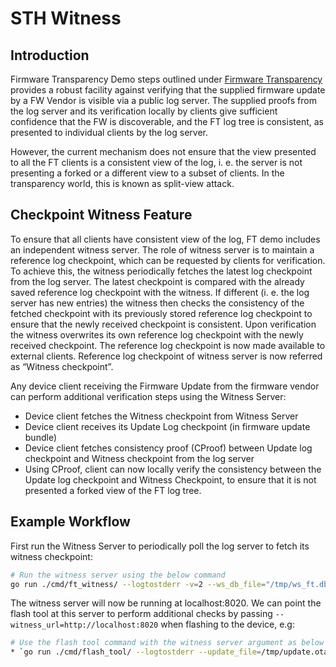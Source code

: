 # STH Witness

## Introduction

Firmware Transparency Demo steps outlined under [Firmware Transparency](../../../firmware) provides a robust facility against verifying that the supplied firmware update by a FW Vendor is visible via a public log server. The supplied proofs from the log server and its verification locally by clients give sufficient confidence that the FW is discoverable, and the FT log tree is consistent, as presented to individual clients by the log server.

However, the current mechanism does not ensure that the view presented to all the FT clients is a consistent view of the log, i. e. the server is not presenting a forked or a different view to a subset of clients. In the transparency world, this is known as split-view attack.

## Checkpoint Witness Feature

To ensure that all clients have consistent view of the log, FT demo includes an independent witness server. The role of witness server is to maintain a reference log checkpoint, which can be requested by clients for verification.  To achieve this, the witness periodically fetches the latest log checkpoint from the log server. The latest checkpoint is compared with the already saved reference log checkpoint with the witness. If different (i. e. the log server has new entries) the witness then checks the consistency of the fetched checkpoint with its previously stored reference log checkpoint to ensure that the newly received checkpoint is consistent. Upon verification the witness overwrites its own reference log checkpoint with the newly received checkpoint. The reference log checkpoint is now made available to external clients. Reference log checkpoint of witness server is now referred as “Witness checkpoint”.

Any device client receiving the Firmware Update from the firmware vendor can perform additional verification steps using the Witness Server:
* Device client fetches the Witness checkpoint from Witness Server
* Device client receives its Update Log checkpoint (in firmware update bundle)
* Device client fetches consistency proof (CProof) between Update log checkpoint and Witness checkpoint from the log server
* Using CProof, client can now locally verify the consistency between the Update log checkpoint and Witness Checkpoint, to ensure that it is not presented a forked view of the FT log tree.

## Example Workflow

First run the Witness Server to periodically poll the log server to fetch its witness checkpoint:

```bash
# Run the witness server using the below command
go run ./cmd/ft_witness/ --logtostderr -v=2 --ws_db_file="/tmp/ws_ft.db"
```

The witness server will now be running at localhost:8020. We can point the flash tool at this server to perform additional checks by passing `--witness_url=http://localhost:8020` when flashing to the device, e.g:

```bash
# Use the flash tool command with the witness server argument as below
* `go run ./cmd/flash_tool/ --logtostderr --update_file=/tmp/update.ota --device_storage=/tmp/dummy_device --device=dummy --witness_url=http://localhost:8020`
```